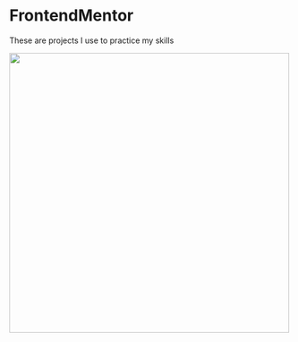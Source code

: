 # FrontendMentor
These are projects I use to practice my skills 

<img width="500px" src="https://res.cloudinary.com/dz209s6jk/image/upload/f_auto,q_auto,w_700/Challenges/cybxdhr4wewlscvco9dd.jpg" >
